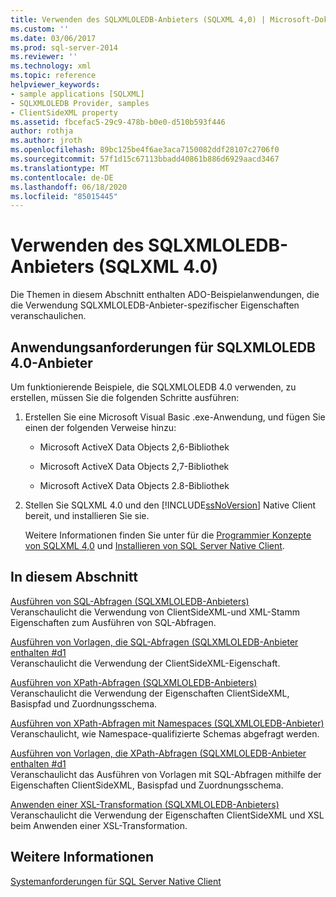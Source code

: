 ```yaml
---
title: Verwenden des SQLXMLOLEDB-Anbieters (SQLXML 4,0) | Microsoft-Dokumentation
ms.custom: ''
ms.date: 03/06/2017
ms.prod: sql-server-2014
ms.reviewer: ''
ms.technology: xml
ms.topic: reference
helpviewer_keywords:
- sample applications [SQLXML]
- SQLXMLOLEDB Provider, samples
- ClientSideXML property
ms.assetid: fbcefac5-29c9-478b-b0e0-d510b593f446
author: rothja
ms.author: jroth
ms.openlocfilehash: 89bc125be4f6ae3aca7150082ddf28107c2706f0
ms.sourcegitcommit: 57f1d15c67113bbadd40861b886d6929aacd3467
ms.translationtype: MT
ms.contentlocale: de-DE
ms.lasthandoff: 06/18/2020
ms.locfileid: "85015445"
---
```

# <a name="using-the-sqlxmloledb-provider-sqlxml-40"></a>Verwenden des SQLXMLOLEDB-Anbieters (SQLXML 4.0)
  Die Themen in diesem Abschnitt enthalten ADO-Beispielanwendungen, die die Verwendung SQLXMLOLEDB-Anbieter-spezifischer Eigenschaften veranschaulichen.  
  
## <a name="application-requirements-for-sqlxmloledb-40-provider"></a>Anwendungsanforderungen für SQLXMLOLEDB 4.0-Anbieter  
 Um funktionierende Beispiele, die SQLXMLOLEDB 4.0 verwenden, zu erstellen, müssen Sie die folgenden Schritte ausführen:  
  
1.  Erstellen Sie eine Microsoft Visual Basic .exe-Anwendung, und fügen Sie einen der folgenden Verweise hinzu:  
  
    -   Microsoft ActiveX Data Objects 2,6-Bibliothek  
  
    -   Microsoft ActiveX Data Objects 2,7-Bibliothek  
  
    -   Microsoft ActiveX Data Objects 2.8-Bibliothek  
  
2.  Stellen Sie SQLXML 4.0 und den [!INCLUDE[ssNoVersion](../../../includes/ssnoversion-md.md)] Native Client bereit, und installieren Sie sie.  
  
     Weitere Informationen finden Sie unter für die [Programmier Konzepte von SQLXML 4,0](../../sqlxml/sqlxml-4-0-programming-concepts.md) und [Installieren von SQL Server Native Client](../../native-client/applications/installing-sql-server-native-client.md).  
  
## <a name="in-this-section"></a>In diesem Abschnitt  
 [Ausführen von SQL-Abfragen &#40;SQLXMLOLEDB-Anbieters&#41;](executing-sql-queries-sqlxmloledb-provider.md)  
 Veranschaulicht die Verwendung von ClientSideXML-und XML-Stamm Eigenschaften zum Ausführen von SQL-Abfragen.  
  
 [Ausführen von Vorlagen, die SQL-Abfragen &#40;SQLXMLOLEDB-Anbieter enthalten #d1](executing-templates-that-contain-sql-queries-sqlxmloledb-provider.md)  
 Veranschaulicht die Verwendung der ClientSideXML-Eigenschaft.  
  
 [Ausführen von XPath-Abfragen &#40;SQLXMLOLEDB-Anbieters&#41;](executing-xpath-queries-sqlxmloledb-provider.md)  
 Veranschaulicht die Verwendung der Eigenschaften ClientSideXML, Basispfad und Zuordnungsschema.  
  
 [Ausführen von XPath-Abfragen mit Namespaces &#40;SQLXMLOLEDB-Anbieter&#41;](executing-xpath-queries-with-namespaces-sqlxmloledb-provider.md)  
 Veranschaulicht, wie Namespace-qualifizierte Schemas abgefragt werden.  
  
 [Ausführen von Vorlagen, die XPath-Abfragen &#40;SQLXMLOLEDB-Anbieter enthalten #d1](executing-templates-that-contain-xpath-queries-sqlxmloledb-provider.md)  
 Veranschaulicht das Ausführen von Vorlagen mit SQL-Abfragen mithilfe der Eigenschaften ClientSideXML, Basispfad und Zuordnungsschema.  
  
 [Anwenden einer XSL-Transformation &#40;SQLXMLOLEDB-Anbieters&#41;](applying-an-xsl-transformation-sqlxmloledb-provider.md)  
 Veranschaulicht die Verwendung der Eigenschaften ClientSideXML und XSL beim Anwenden einer XSL-Transformation.  
  
## <a name="see-also"></a>Weitere Informationen  
 [Systemanforderungen für SQL Server Native Client](../../native-client/system-requirements-for-sql-server-native-client.md)  
  
  
